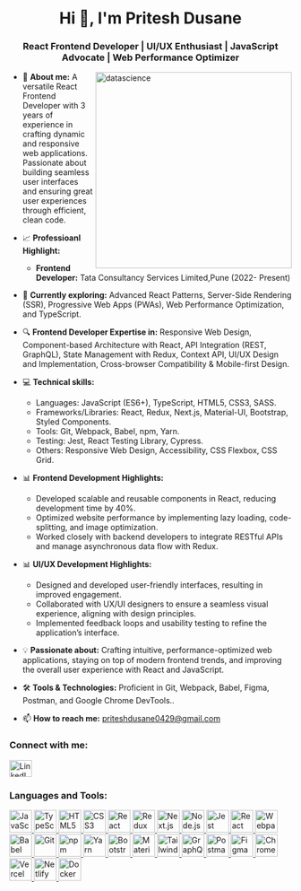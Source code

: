 
<h1 align="center">Hi 👋, I'm Pritesh Dusane</h1>
<h3 align="center">React Frontend Developer | UI/UX Enthusiast | JavaScript Advocate | Web Performance Optimizer</h3>

<img align="right" alt="datascience" width="350" src="https://user-images.githubusercontent.com/55389276/140866485-8fb1c876-9a8f-4d6a-98dc-08c4981eaf70.gif">

- 💬 **About me:** A versatile React Frontend Developer with 3 years of experience in crafting dynamic and responsive web applications. Passionate about building seamless user interfaces and ensuring great user experiences through efficient, clean code.
  
- 📈 **Professioanl Highlight:**
  - **Frontend Developer:** Tata Consultancy Services Limited,Pune (2022- Present)

- 🌱 **Currently exploring:** Advanced React Patterns, Server-Side Rendering (SSR), Progressive Web Apps (PWAs), Web Performance Optimization, and TypeScript.

- 🔍 **Frontend Developer Expertise in:** Responsive Web Design, Component-based Architecture with React, API Integration (REST, GraphQL), State Management with Redux, Context API, UI/UX Design and Implementation, Cross-browser Compatibility & Mobile-first Design.

- 💻 **Technical skills:**
  - Languages: JavaScript (ES6+), TypeScript, HTML5, CSS3, SASS.
  - Frameworks/Libraries: React, Redux, Next.js, Material-UI, Bootstrap, Styled Components.
  - Tools: Git, Webpack, Babel, npm, Yarn.
  - Testing: Jest, React Testing Library, Cypress.
  - Others: Responsive Web Design, Accessibility, CSS Flexbox, CSS Grid.

- 📊 **Frontend Development Highlights:**
  - Developed scalable and reusable components in React, reducing development time by 40%.
  - Optimized website performance by implementing lazy loading, code-splitting, and image optimization.
  - Worked closely with backend developers to integrate RESTful APIs and manage asynchronous data flow with Redux.

- 📊 **UI/UX Development Highlights:**
  - Designed and developed user-friendly interfaces, resulting in improved engagement.
  - Collaborated with UX/UI designers to ensure a seamless visual experience, aligning with design principles.
  - Implemented feedback loops and usability testing to refine the application’s interface.

- 💡 **Passionate about:** Crafting intuitive, performance-optimized web applications, staying on top of modern frontend trends, and improving the overall user experience with React and JavaScript.

- 🛠️ **Tools & Technologies:** Proficient in Git, Webpack, Babel, Figma, Postman, and Google Chrome DevTools..

- 📫 **How to reach me:** [priteshdusane0429@gmail.com](mailto:priteshdusane0429@gmail.com)

<h3 align="left">Connect with me:</h3>
<p align="left">
<a href="https://www.linkedin.com/in/kalpesh-patil-409b69156/" target="_blank"><img align="center" src="https://raw.githubusercontent.com/rahuldkjain/github-profile-readme-generator/master/src/images/icons/Social/linked-in-alt.svg" alt="LinkedIn Profile" height="30" width="40" /></a>
</p>

<h3 align="left">Languages and Tools:</h3>
<p align="left">
<a href="https://developer.mozilla.org/en-US/docs/Web/JavaScript" target="_blank" rel="noreferrer">
  <img src="https://upload.wikimedia.org/wikipedia/commons/6/69/JavaScript-logo.png" alt="JavaScript" width="40" height="40"/>
</a>

<a href="https://www.typescriptlang.org/" target="_blank" rel="noreferrer">
  <img src="https://upload.wikimedia.org/wikipedia/commons/4/4e/TypeScript_logo_2020.svg" alt="TypeScript" width="40" height="40"/>
</a>

<a href="https://developer.mozilla.org/en-US/docs/Web/HTML" target="_blank" rel="noreferrer">
  <img src="https://upload.wikimedia.org/wikipedia/commons/6/6a/HTML5_logo.svg" alt="HTML5" width="40" height="40"/>
</a>

<a href="https://www.w3.org/TR/css/" target="_blank" rel="noreferrer">
  <img src="https://upload.wikimedia.org/wikipedia/commons/d/d5/CSS3_logo.svg" alt="CSS3" width="40" height="40"/>
</a>

<a href="https://reactjs.org/" target="_blank" rel="noreferrer">
  <img src="https://upload.wikimedia.org/wikipedia/commons/a/a7/React-icon.svg" alt="React" width="40" height="40"/>
</a>

<a href="https://redux.js.org/" target="_blank" rel="noreferrer">
  <img src="https://upload.wikimedia.org/wikipedia/commons/6/6a/Redux_Logo.png" alt="Redux" width="40" height="40"/>
</a>

<a href="https://nextjs.org/" target="_blank" rel="noreferrer">
  <img src="https://upload.wikimedia.org/wikipedia/commons/4/47/Nextjs-logo.svg" alt="Next.js" width="40" height="40"/>
</a>

<a href="https://nodejs.org/" target="_blank" rel="noreferrer">
  <img src="https://upload.wikimedia.org/wikipedia/commons/d/d9/Node.js_logo.svg" alt="Node.js" width="40" height="40"/>
</a>

<a href="https://jestjs.io/" target="_blank" rel="noreferrer">
  <img src="https://upload.wikimedia.org/wikipedia/commons/1/1b/Jest-logo.svg" alt="Jest" width="40" height="40"/>
</a>

<a href="https://testing-library.com/docs/react-testing-library/intro/" target="_blank" rel="noreferrer">
  <img src="https://upload.wikimedia.org/wikipedia/commons/e/e9/React_Testing_Library_logo.svg" alt="React Testing Library" width="40" height="40"/>
</a>

<a href="https://webpack.js.org/" target="_blank" rel="noreferrer">
  <img src="https://upload.wikimedia.org/wikipedia/commons/7/74/Webpack_logo.svg" alt="Webpack" width="40" height="40"/>
</a>

<a href="https://babeljs.io/" target="_blank" rel="noreferrer">
  <img src="https://upload.wikimedia.org/wikipedia/commons/6/6a/Babel_Logo.png" alt="Babel" width="40" height="40"/>
</a>

<a href="https://git-scm.com/" target="_blank" rel="noreferrer">
  <img src="https://upload.wikimedia.org/wikipedia/commons/a/a7/Git-logo.svg" alt="Git" width="40" height="40"/>
</a>

<a href="https://www.npmjs.com/" target="_blank" rel="noreferrer">
  <img src="https://upload.wikimedia.org/wikipedia/commons/6/6a/Npm-logo.svg" alt="npm" width="40" height="40"/>
</a>

<a href="https://yarnpkg.com/" target="_blank" rel="noreferrer">
  <img src="https://upload.wikimedia.org/wikipedia/commons/3/33/Yarn-logo.svg" alt="Yarn" width="40" height="40"/>
</a>

<a href="https://getbootstrap.com/" target="_blank" rel="noreferrer">
  <img src="https://upload.wikimedia.org/wikipedia/commons/b/b2/Bootstrap_logo.svg" alt="Bootstrap" width="40" height="40"/>
</a>

<a href="https://mui.com/" target="_blank" rel="noreferrer">
  <img src="https://upload.wikimedia.org/wikipedia/commons/a/a4/Material-UI_logo.svg" alt="Material-UI" width="40" height="40"/>
</a>

<a href="https://tailwindcss.com/" target="_blank" rel="noreferrer">
  <img src="https://upload.wikimedia.org/wikipedia/commons/d/d5/Tailwind_CSS_Logo.svg" alt="Tailwind CSS" width="40" height="40"/>
</a>

<a href="https://graphql.org/" target="_blank" rel="noreferrer">
  <img src="https://upload.wikimedia.org/wikipedia/commons/1/19/GraphQL_Logo.png" alt="GraphQL" width="40" height="40"/>
</a>

<a href="https://www.postman.com/" target="_blank" rel="noreferrer">
  <img src="https://upload.wikimedia.org/wikipedia/commons/0/09/Postman_logo.png" alt="Postman" width="40" height="40"/>
</a>

<a href="https://www.figma.com/" target="_blank" rel="noreferrer">
  <img src="https://upload.wikimedia.org/wikipedia/commons/7/7c/Figma-logo.svg" alt="Figma" width="40" height="40"/>
</a>

<a href="https://developer.chrome.com/docs/devtools/" target="_blank" rel="noreferrer">
  <img src="https://upload.wikimedia.org/wikipedia/commons/a/a6/DevTools_logo_2019.png" alt="Chrome DevTools" width="40" height="40"/>
</a>

<a href="https://vercel.com/" target="_blank" rel="noreferrer">
  <img src="https://upload.wikimedia.org/wikipedia/commons/1/1e/Vercel_logo.svg" alt="Vercel" width="40" height="40"/>
</a>

<a href="https://www.netlify.com/" target="_blank" rel="noreferrer">
  <img src="https://upload.wikimedia.org/wikipedia/commons/2/2d/Netlify_Logo.svg" alt="Netlify" width="40" height="40"/>
</a>

<a href="https://www.docker.com/" target="_blank" rel="noreferrer">
  <img src="https://upload.wikimedia.org/wikipedia/commons/9/99/Docker_logo.png" alt="Docker" width="40" height="40"/>
</a>

</p>
